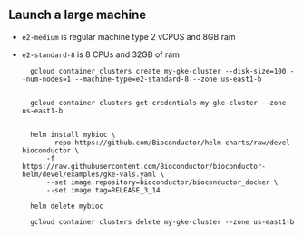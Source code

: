
## Launch a large machine

- `e2-medium` is regular machine type 2 vCPUS and 8GB ram

- `e2-standard-8` is 8 CPUs and 32GB of ram

		gcloud container clusters create my-gke-cluster --disk-size=100 --num-nodes=1 --machine-type=e2-standard-8 --zone us-east1-b


		gcloud container clusters get-credentials my-gke-cluster --zone us-east1-b
		
		
		helm install mybioc \
			--repo https://github.com/Bioconductor/helm-charts/raw/devel bioconductor \
			-f https://raw.githubusercontent.com/Bioconductor/bioconductor-helm/devel/examples/gke-vals.yaml \
			--set image.repository=bioconductor/bioconductor_docker \
			--set image.tag=RELEASE_3_14

		helm delete mybioc
		
		gcloud container clusters delete my-gke-cluster --zone us-east1-b 
